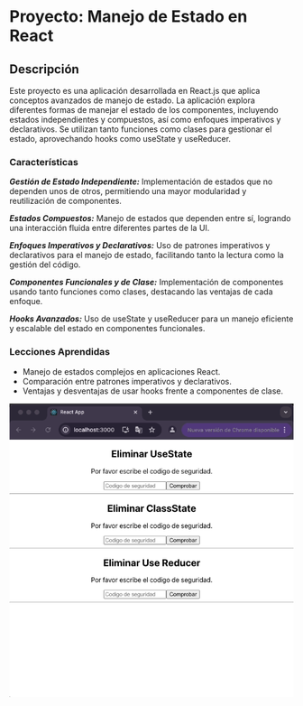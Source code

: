 # Proyecto: Manejo de Estado en React
## Descripción
Este proyecto es una aplicación desarrollada en React.js que aplica conceptos avanzados de manejo de estado. La aplicación explora diferentes formas de manejar el estado de los componentes, incluyendo estados independientes y compuestos, así como enfoques imperativos y declarativos. Se utilizan tanto funciones como clases para gestionar el estado, aprovechando hooks como useState y useReducer.

### Características
***Gestión de Estado Independiente:*** Implementación de estados que no dependen unos de otros, permitiendo una mayor modularidad y reutilización de componentes.

***Estados Compuestos:*** Manejo de estados que dependen entre sí, logrando una interacción fluida entre diferentes partes de la UI.

***Enfoques Imperativos y Declarativos:*** Uso de patrones imperativos y declarativos para el manejo de estado, facilitando tanto la lectura como la gestión del código.

***Componentes Funcionales y de Clase:*** Implementación de componentes usando tanto funciones como clases, destacando las ventajas de cada enfoque.

***Hooks Avanzados:*** Uso de useState y useReducer para un manejo eficiente y escalable del estado en componentes funcionales.

### Lecciones Aprendidas
- Manejo de estados complejos en aplicaciones React.
- Comparación entre patrones imperativos y declarativos.
- Ventajas y desventajas de usar hooks frente a componentes de clase.

![state-management](https://github.com/JuanBueno21/state-management/blob/main/state-management/src/demo/gif.gif)
